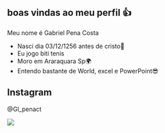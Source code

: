 ## boas vindas ao meu perfil 👍
Meu nome é Gabriel Pena Costa
-  Nasci dia 03/12/1256 antes de cristo👶
-  Eu jogo biti tenis
-  Moro em Araraquara Sp🌍
-  Entendo bastante de World, excel e PowerPoint😎

##  Instagram

@Gl_penact

![](https://media1.tenor.com/m/zQAnRF8rUk8AAAAd/abel-ferreira-comemorando-120-fps.gif)

